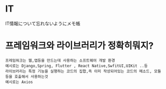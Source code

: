 # IT
IT情報について忘れないようにメモ帳

# 프레임워크와 라이브러리가 정확히뭐지? 

```
프레임워크는 웹,앱등을 만드는데 사용하는 소프트웨어 개발 환경
예시로는 Django,Spring, Flutter , React Native,SwfitUI,UIKit ..등
라이브러리는 특정 기능을 실행하는 코드의 집합,즉 이미 작성되어있는 코드의 메소드, 모듈 등을 호출해서 사용하는것
예시로는 Axios
```
